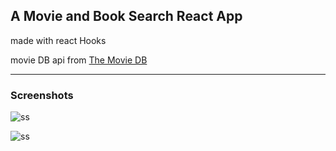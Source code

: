 ## A Movie and Book Search React App
made with react Hooks

movie DB api from [The Movie DB](https://www.themoviedb.org/)

---
### Screenshots

![ss](https://imgur.com/pdEf2ya.png)

![ss](https://imgur.com/Q9JlkqE.png)
